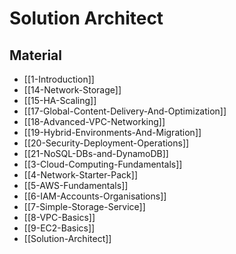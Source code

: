 # Solution Architect

## Material

- [[1-Introduction]]
- [[14-Network-Storage]]
- [[15-HA-Scaling]]
- [[17-Global-Content-Delivery-And-Optimization]]
- [[18-Advanced-VPC-Networking]]
- [[19-Hybrid-Environments-And-Migration]]
- [[20-Security-Deployment-Operations]]
- [[21-NoSQL-DBs-and-DynamoDB]]
- [[3-Cloud-Computing-Fundamentals]]
- [[4-Network-Starter-Pack]]
- [[5-AWS-Fundamentals]]
- [[6-IAM-Accounts-Organisations]]
- [[7-Simple-Storage-Service]]
- [[8-VPC-Basics]]
- [[9-EC2-Basics]]
- [[Solution-Architect]]
